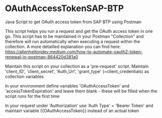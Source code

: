 # OAuthAccessTokenSAP-BTP
Java Script to get OAuth access token from SAP BTP using Postman

This script helps you run a request and get the OAuth access token in one
go. This script has to be maintained in your Postman "Collection" and therefore
will run automatically when executing a request within the collection.
A more detailled explanation you can find here:
https://allenheltondev.medium.com/how-to-automate-oauth2-token-renewal-in-postman-864420d381a0

Maintain this script on your collection as a 'pre-request' script.
Maintain 'client_ID', 'client_secret', 'Auth_Url', 'grant_type' (=client_credentials)
as collection variables

In your environment define variables 'OAuthAccessToken' and 'accessTokenExpiration'
and leave them blank - these will be filled when the script runs for the first time

In your request under 'Authorization' use 'Auth Type' = 'Bearer Token' and maintain
variable {{OAuthAccessToken}} instead of an actual token


